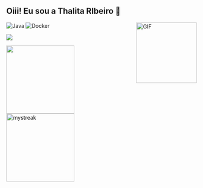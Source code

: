 ## Oiii! Eu sou a Thalita RIbeiro 🚀

 <img alt="Java" src="https://img.shields.io/badge/-Java-45b8d8?style=flat-square&logo=react&logoColor=white" />
 <img alt="Docker" src="https://img.shields.io/badge/-Docker-46a2f1?style=flat-square&logo=docker&logoColor=white" />



<img align="right" alt="GIF" height="160px" src="https://media.giphy.com/media/du3J3cXyzhj75IOgvA/giphy.gif" />


<a href="https://www.youtube.com/watch?v=dQw4w9WgXcQ"><img src="https://user-images.githubusercontent.com/73097560/115834477-dbab4500-a447-11eb-908a-139a6edaec5c.gif"></a>

<p align= "flex">
  <a href="https://github.com/hc-almeida">
  <img height="180em" src="https://github-readme-stats.vercel.app/api?username=hc-almeida&show_icons=true&theme=nord&include_all_commits=true&count_private=true"/>
  <img height="180em" src="https://github-readme-streak-stats.herokuapp.com/?user=hc-almeida&theme=nord" alt="mystreak"/>
</p>
